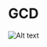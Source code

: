 GCD
===========

![Alt text](http://i4.photobucket.com/albums/y118/Bishal/GitHub/iOSSimulatorScreenshotJun2201361250PM.png "Demo Example")

```  Java
